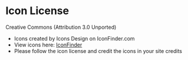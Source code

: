# Icon License
Creative Commons (Attribution 3.0 Unported)

* Icons created by Icons Design on IconFinder.com
* View icons here: <a href="https://www.iconfinder.com/iconsets/slim-square-icons-basics">IconFinder</a>
* Please follow the icon license and credit the icons in your site credits
